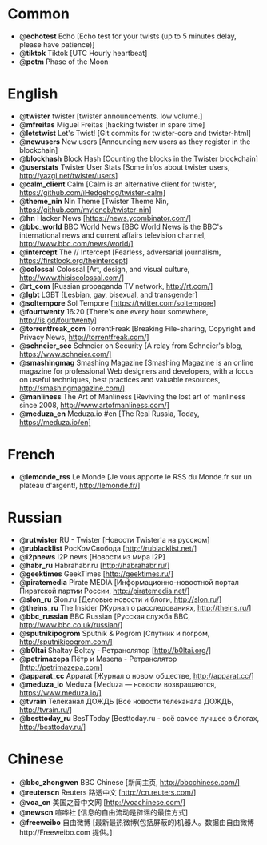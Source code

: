# Common
* @**echotest** Echo [Echo test for your twists (up to 5 minutes delay, please have patience)]
* @**tiktok** Tiktok [UTC Hourly heartbeat]
* @**potm** Phase of the Moon

# English
* @**twister** twister [twister announcements. low volume.]
* @**mfreitas** Miguel Freitas [hacking twister in spare time]
* @**letstwist** Let's Twist! [Git commits for twister-core and twister-html]
* @**newusers** New users [Announcing new users as they register in the blockchain]
* @**blockhash** Block Hash [Counting the blocks in the Twister blockchain]
* @**userstats** Twister User Stats [Some infos about twister users, http://yazgi.net/twister/users]
* @**calm_client** Calm [Calm is an alternative client for twister, https://github.com/iHedgehog/twister-calm]
* @**theme_nin** Nin Theme [Twister Theme Nin, https://github.com/myleneb/twister-nin]
* @**hn** Hacker News [https://news.ycombinator.com/]
* @**bbc_world** BBC World News [BBC World News is the BBC's international news and current affairs television channel, http://www.bbc.com/news/world/]
* @**intercept** The // Intercept [Fearless, adversarial journalism, https://firstlook.org/theintercept]
* @**colossal** Colossal [Art, design, and visual culture, http://www.thisiscolossal.com/]
* @**rt_com** [Russian propaganda TV network, http://rt.com/]
* @**lgbt** LGBT [Lesbian, gay, bisexual, and transgender]
* @**soltempore** Sol Tempore [https://twitter.com/soltempore]
* @**fourtwenty** 16:20 [There's one every hour somewhere, http://is.gd/fourtwenty]
* @**torrentfreak_com** TorrentFreak [Breaking File-sharing, Copyright and Privacy News, http://torrentfreak.com/]
* @**schneier_sec** Schneier on Security [A relay from Schneier's blog, https://www.schneier.com/]
* @**smashingmag** Smashing Magazine [Smashing Magazine is an online magazine for professional Web designers and developers, with a focus on useful techniques, best practices and valuable resources, http://smashingmagazine.com/]
* @**manliness** The Art of Manliness [Reviving the lost art of manliness since 2008, http://www.artofmanliness.com/]
* @**meduza_en** Meduza.io #en [The Real Russia, Today, https://meduza.io/en]

# French
* @**lemonde_rss** Le Monde [Je vous apporte le RSS du Monde.fr sur un plateau d'argent!, http://lemonde.fr/]

# Russian
* @**rutwister** RU - Twister [Новости Twister'a на русском]
* @**rublacklist** РосКомСвобода [http://rublacklist.net/]
* @**i2pnews** I2P news [Новости из мира I2P]
* @**habr_ru** Habrahabr.ru [http://habrahabr.ru/]
* @**geektimes** GeekTimes [http://geektimes.ru/]
* @**piratemedia** Pirate MEDIA [Информационно-новостной портал Пиратской партии России, http://piratemedia.net/]
* @**slon_ru** Slon.ru [Деловые новости и блоги, http://slon.ru/]
* @**theins_ru** The Insider [Журнал о расследованиях, http://theins.ru/]
* @**bbc_russian** BBC Russian [Русская служба BBC, http://www.bbc.co.uk/russian/]
* @**sputnikipogrom** Sputnik & Pogrom [Спутник и погром, http://sputnikipogrom.com/]
* @**b0ltai** Shaltay Boltay - Ретранслятор [http://b0ltai.org/]
* @**petrimazepa** Пётр и Мазепа - Ретранслятор [http://petrimazepa.com]
* @**apparat_cc** Apparat [Журнал о новом обществе, http://apparat.cc/]
* @**meduza_io** Meduza [Meduza — новости возвращаются, https://www.meduza.io/]
* @**tvrain** Телеканал ДОЖДЬ [Все новости телеканала ДОЖДЬ, http://tvrain.ru/]
* @**besttoday_ru** BesTToday [Besttoday.ru - всё самое лучшее в блогах, http://besttoday.ru/]

# Chinese
* @**bbc_zhongwen** BBC Chinese [新闻主页, http://bbcchinese.com/]
* @**reuterscn** Reuters 路透中文 [http://cn.reuters.com/]
* @**voa_cn** 美国之音中文网 [http://voachinese.com/]
* @**newscn** 喧哗社 [信息的自由流动是辟谣的最佳方式]
* @**freeweibo** 自由微博 [最新最热微博(包括屏蔽的)机器人。数据由自由微博http://Freeweibo.com 提供。]
